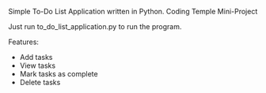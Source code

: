 Simple To-Do List Application written in Python.
Coding Temple Mini-Project

Just run to_do_list_application.py to run the program.

Features:
- Add tasks
- View tasks
- Mark tasks as complete
- Delete tasks
